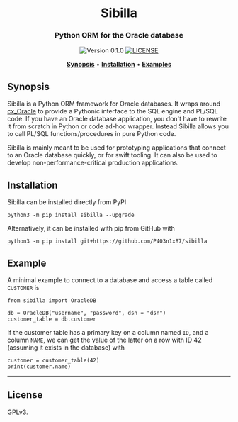 <h1 align="center"> Sibilla</h1>

<h3 align="center">Python ORM for the Oracle database</h3>

<p align="center">
  <img src="https://img.shields.io/badge/version-0.1.0-blue.svg"
       alt="Version 0.1.0">
  <a href="https://github.com/P403n1x87/sibilla/blob/master/LICENSE.md">
    <img src="https://img.shields.io/badge/license-GPLv3-ff69b4.svg"
         alt="LICENSE">
  </a>
</p>

<p align="center">
  <a href="#synopsis"><b>Synopsis</b></a>&nbsp;&bull;
  <a href="#installation"><b>Installation</b></a>&nbsp;&bull;
  <a href="#examples"><b>Examples</b></a>
</p>

## Synopsis

Sibilla is a Python ORM framework for Oracle databases. It wraps around [cx_Oracle](https://oracle.github.io/python-cx_Oracle/) to provide a Pythonic interface to the SQL engine and PL/SQL code. If you have an Oracle database application, you don't have to rewrite it from scratch in Python or code ad-hoc wrapper. Instead Sibilla allows you to call PL/SQL functions/procedures in pure Python code.

Sibilla is mainly meant to be used for prototyping applications that connect to an Oracle database quickly, or for swift tooling. It can also be used to develop non-performance-critical production applications.


## Installation

Sibilla can be installed directly from PyPI

~~~~
python3 -m pip install sibilla --upgrade
~~~~

Alternatively, it can be installed with pip from GitHub with

~~~
python3 -m pip install git+https://github.com/P403n1x87/sibilla
~~~

## Example

A minimal example to connect to a database and access a table called `CUSTOMER` is

~~~~
from sibilla import OracleDB

db = OracleDB("username", "password", dsn = "dsn")
customer_table = db.customer
~~~~

If the customer table has a primary key on a column named `ID`, and a column `NAME`, we can get the value of the latter on a row with ID 42 (assuming it exists in the database) with

~~~~
customer = customer_table(42)
print(customer.name)
~~~~


---

## License

GPLv3.
